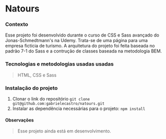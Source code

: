 #  Natours
### Contexto

Esse projeto foi desenvolvido durante o curso de CSS e Sass avançado do Jonas-Schmedtmann's na Udemy. Trata-se de uma página para uma empresa fictícia de turismo. A arquitetura do projeto foi feita baseada no padrão 7-1 do Sass e a contrução de classes baseada na metodologia BEM.

### Tecnologias e metodologias usadas usadas

>HTML, CSS e Sass

### Instalação do projeto

1. Clonar o link do repositório ```git clone git@github.com:gabrielecastro/natours.git``` 
2. Instalar as dependência necessárias para o projeto: ```npm install```

#### Observações

>Esse projeto ainda está em desenvolvimento.
